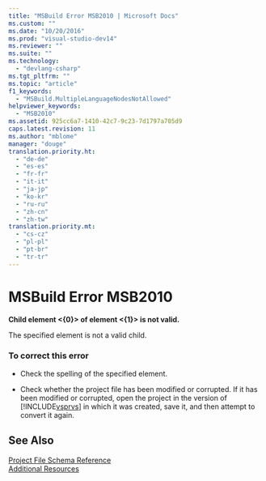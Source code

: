 ```yaml
---
title: "MSBuild Error MSB2010 | Microsoft Docs"
ms.custom: ""
ms.date: "10/20/2016"
ms.prod: "visual-studio-dev14"
ms.reviewer: ""
ms.suite: ""
ms.technology: 
  - "devlang-csharp"
ms.tgt_pltfrm: ""
ms.topic: "article"
f1_keywords: 
  - "MSBuild.MultipleLanguageNodesNotAllowed"
helpviewer_keywords: 
  - "MSB2010"
ms.assetid: 925cc6a7-1410-42c7-9c23-7d1797a705d9
caps.latest.revision: 11
ms.author: "mblome"
manager: "douge"
translation.priority.ht: 
  - "de-de"
  - "es-es"
  - "fr-fr"
  - "it-it"
  - "ja-jp"
  - "ko-kr"
  - "ru-ru"
  - "zh-cn"
  - "zh-tw"
translation.priority.mt: 
  - "cs-cz"
  - "pl-pl"
  - "pt-br"
  - "tr-tr"
---
```

# MSBuild Error MSB2010
**Child element \<{0}> of element \<{1}> is not valid.**  
  
 The specified element is not a valid child.  
  
### To correct this error  
  
-   Check the spelling of the specified element.  
  
-   Check whether the project file has been modified or corrupted. If it has been modified or corrupted, open the project in the version of [!INCLUDE[vsprvs](../code-quality/includes/vsprvs_md.md)] in which it was created, save it, and then attempt to convert it again.  
  
## See Also  
 [Project File Schema Reference](../reference/msbuild-project-file-schema-reference.md)   
 [Additional Resources](../reference/additional-msbuild-resources.md)